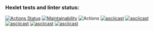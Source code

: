 ### Hexlet tests and linter status:
[![Actions Status](https://github.com/mardarovsky-d/php-project-lvl1/workflows/hexlet-check/badge.svg)](https://github.com/mardarovsky-d/php-project-lvl1/actions)
[![Maintainability](https://api.codeclimate.com/v1/badges/ae990fd741f3f516c8f9/maintainability)](https://codeclimate.com/github/mardarovsky-d/php-project-lvl1/maintainability)
![Actions](https://github.com/mardarovsky-d/php-project-lvl1/actions/workflows/actions.yml/badge.svg)
[![asciicast](https://asciinema.org/a/SJUzlsgPcDzULuL9vbMGvfj8P.png)](https://asciinema.org/a/SJUzlsgPcDzULuL9vbMGvfj8P)
[![asciicast](https://asciinema.org/a/Xb1JOMUYG3DJbRr4fNAJWoKPb.png)](https://asciinema.org/a/Xb1JOMUYG3DJbRr4fNAJWoKPb)
[![asciicast](https://asciinema.org/a/dldp1oDQVhKWDB4WGHTy07ZnC.png)](https://asciinema.org/a/dldp1oDQVhKWDB4WGHTy07ZnC)
[![asciicast](https://asciinema.org/a/M7G8NXDHzvxjCEr8LI0tNSmbH.png)](https://asciinema.org/a/M7G8NXDHzvxjCEr8LI0tNSmbH)
[![asciicast](https://asciinema.org/a/eDq6wntQLeRfIRQXam8Wo7OfH.png)](https://asciinema.org/a/eDq6wntQLeRfIRQXam8Wo7OfH)